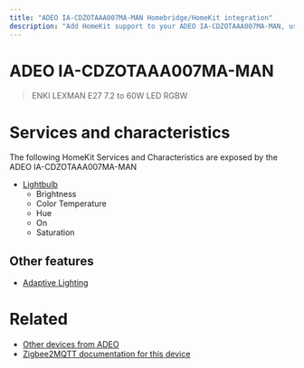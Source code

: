 ```yaml
---
title: "ADEO IA-CDZOTAAA007MA-MAN Homebridge/HomeKit integration"
description: "Add HomeKit support to your ADEO IA-CDZOTAAA007MA-MAN, using Homebridge, Zigbee2MQTT and homebridge-z2m."
---
```

<!---
This file has been GENERATED using src/docgen/docgen.ts
DO NOT EDIT THIS FILE MANUALLY!
-->
# ADEO IA-CDZOTAAA007MA-MAN
> ENKI LEXMAN E27 7.2 to 60W LED RGBW


# Services and characteristics
The following HomeKit Services and Characteristics are exposed by
the ADEO IA-CDZOTAAA007MA-MAN

* [Lightbulb](../../light.md)
  * Brightness
  * Color Temperature
  * Hue
  * On
  * Saturation

## Other features
* [Adaptive Lighting](../../light.md)

# Related
* [Other devices from ADEO](../index.md#adeo)
* [Zigbee2MQTT documentation for this device](https://www.zigbee2mqtt.io/devices/IA-CDZOTAAA007MA-MAN.html)